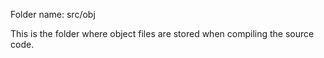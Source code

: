 Folder name: src/obj

This is the folder where object files are stored when compiling the source code.
